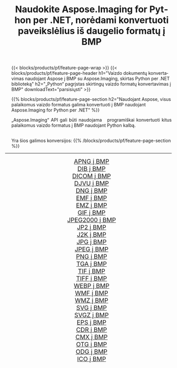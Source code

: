 ﻿---
title: Naudokite Aspose.Imaging for Python per .NET, norėdami konvertuoti paveikslėlius iš daugelio formatų į BMP 
weight: 3920
url: /lt/python-net/conversion/to/bmp/ 
lang: lt
langdirlevel: 2
locales: zh-hans,ja,it,ru,de,es,fr,nl,id,lt,pl,pt,vi,tr,ko,zh-hant,ar,hi,th,sv,cs,uk,he
description: Galite naudoti Aspose.Imaging for Python per .NET biblioteką, norėdami konvertuoti iš įvairių formatų į BMP
---

{{< blocks/products/pf/feature-page-wrap >}}
{{< blocks/products/pf/feature-page-header h1="Vaizdo dokumentų konvertavimas naudojant Aspose į BMP su Aspose.Imaging, skirtas Python per .NET biblioteką" h2="„Python“ pagrįstas skirtingų vaizdo formatų konvertavimas į BMP" downloadText="parsisiųsti" >}}


{{% blocks/products/pf/feature-page-section  h2="Naudojant Aspose, visus palaikomus vaizdo formatus galima konvertuoti į BMP naudojant Aspose.Imaging for Python per .NET" %}}
<p align=justify>„Aspose.Imaging“ API gali būti naudojama   programiškai konvertuoti kitus palaikomus vaizdo formatus į BMP naudojant Python kalbą.</p>
<br/>
Yra šios galimos konversijos:
{{% /blocks/products/pf/feature-page-section %}}
<div class="container-fluid productfamilypage bg-gray">
    <div class="convertypes bg-gray agp-content section">
        <div class="container">
		<hr style="margin-left:-20px;"/>
		<div class="row other-converters" style="gap: 10px;font-size: 19px;text-align:center;">
		    <div class='col-md-2 other-converter remove-lp remove-rp'><a href="/imaging/lt/python-net/conversion/apng-to-bmp/" style="padding:15px;">APNG į BMP</a></div>
<div class='col-md-2 other-converter remove-lp remove-rp'><a href="/imaging/lt/python-net/conversion/dib-to-bmp/" style="padding:15px;">DIB į BMP</a></div>
<div class='col-md-2 other-converter remove-lp remove-rp'><a href="/imaging/lt/python-net/conversion/dicom-to-bmp/" style="padding:15px;">DICOM į BMP</a></div>
<div class='col-md-2 other-converter remove-lp remove-rp'><a href="/imaging/lt/python-net/conversion/djvu-to-bmp/" style="padding:15px;">DJVU į BMP</a></div>
<div class='col-md-2 other-converter remove-lp remove-rp'><a href="/imaging/lt/python-net/conversion/dng-to-bmp/" style="padding:15px;">DNG į BMP</a></div>
<div class='col-md-2 other-converter remove-lp remove-rp'><a href="/imaging/lt/python-net/conversion/emf-to-bmp/" style="padding:15px;">EMF į BMP</a></div>
<div class='col-md-2 other-converter remove-lp remove-rp'><a href="/imaging/lt/python-net/conversion/emz-to-bmp/" style="padding:15px;">EMZ į BMP</a></div>
<div class='col-md-2 other-converter remove-lp remove-rp'><a href="/imaging/lt/python-net/conversion/gif-to-bmp/" style="padding:15px;">GIF į BMP</a></div>
<div class='col-md-2 other-converter remove-lp remove-rp'><a href="/imaging/lt/python-net/conversion/jpeg2000-to-bmp/" style="padding:15px;">JPEG2000 į BMP</a></div>
<div class='col-md-2 other-converter remove-lp remove-rp'><a href="/imaging/lt/python-net/conversion/jp2-to-bmp/" style="padding:15px;">JP2 į BMP</a></div>
<div class='col-md-2 other-converter remove-lp remove-rp'><a href="/imaging/lt/python-net/conversion/j2k-to-bmp/" style="padding:15px;">J2K į BMP</a></div>
<div class='col-md-2 other-converter remove-lp remove-rp'><a href="/imaging/lt/python-net/conversion/jpg-to-bmp/" style="padding:15px;">JPG į BMP</a></div>
<div class='col-md-2 other-converter remove-lp remove-rp'><a href="/imaging/lt/python-net/conversion/jpeg-to-bmp/" style="padding:15px;">JPEG į BMP</a></div>
<div class='col-md-2 other-converter remove-lp remove-rp'><a href="/imaging/lt/python-net/conversion/png-to-bmp/" style="padding:15px;">PNG į BMP</a></div>
<div class='col-md-2 other-converter remove-lp remove-rp'><a href="/imaging/lt/python-net/conversion/tga-to-bmp/" style="padding:15px;">TGA į BMP</a></div>
<div class='col-md-2 other-converter remove-lp remove-rp'><a href="/imaging/lt/python-net/conversion/tif-to-bmp/" style="padding:15px;">TIF į BMP</a></div>
<div class='col-md-2 other-converter remove-lp remove-rp'><a href="/imaging/lt/python-net/conversion/tiff-to-bmp/" style="padding:15px;">TIFF į BMP</a></div>
<div class='col-md-2 other-converter remove-lp remove-rp'><a href="/imaging/lt/python-net/conversion/webp-to-bmp/" style="padding:15px;">WEBP į BMP</a></div>
<div class='col-md-2 other-converter remove-lp remove-rp'><a href="/imaging/lt/python-net/conversion/wmf-to-bmp/" style="padding:15px;">WMF į BMP</a></div>
<div class='col-md-2 other-converter remove-lp remove-rp'><a href="/imaging/lt/python-net/conversion/wmz-to-bmp/" style="padding:15px;">WMZ į BMP</a></div>
<div class='col-md-2 other-converter remove-lp remove-rp'><a href="/imaging/lt/python-net/conversion/svg-to-bmp/" style="padding:15px;">SVG į BMP</a></div>
<div class='col-md-2 other-converter remove-lp remove-rp'><a href="/imaging/lt/python-net/conversion/svgz-to-bmp/" style="padding:15px;">SVGZ į BMP</a></div>
<div class='col-md-2 other-converter remove-lp remove-rp'><a href="/imaging/lt/python-net/conversion/eps-to-bmp/" style="padding:15px;">EPS į BMP</a></div>
<div class='col-md-2 other-converter remove-lp remove-rp'><a href="/imaging/lt/python-net/conversion/cdr-to-bmp/" style="padding:15px;">CDR į BMP</a></div>
<div class='col-md-2 other-converter remove-lp remove-rp'><a href="/imaging/lt/python-net/conversion/cmx-to-bmp/" style="padding:15px;">CMX į BMP</a></div>
<div class='col-md-2 other-converter remove-lp remove-rp'><a href="/imaging/lt/python-net/conversion/otg-to-bmp/" style="padding:15px;">OTG į BMP</a></div>
<div class='col-md-2 other-converter remove-lp remove-rp'><a href="/imaging/lt/python-net/conversion/odg-to-bmp/" style="padding:15px;">ODG į BMP</a></div>
<div class='col-md-2 other-converter remove-lp remove-rp'><a href="/imaging/lt/python-net/conversion/ico-to-bmp/" style="padding:15px;">ICO į BMP</a></div>
                </div>
        </div>
    </div>
</div>
<br/>

